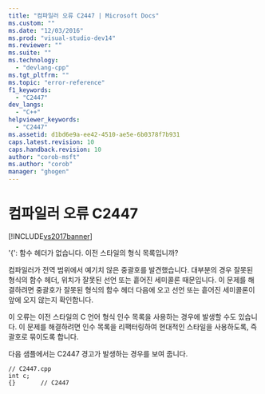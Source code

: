 ```yaml
---
title: "컴파일러 오류 C2447 | Microsoft Docs"
ms.custom: ""
ms.date: "12/03/2016"
ms.prod: "visual-studio-dev14"
ms.reviewer: ""
ms.suite: ""
ms.technology: 
  - "devlang-cpp"
ms.tgt_pltfrm: ""
ms.topic: "error-reference"
f1_keywords: 
  - "C2447"
dev_langs: 
  - "C++"
helpviewer_keywords: 
  - "C2447"
ms.assetid: d1bd6e9a-ee42-4510-ae5e-6b0378f7b931
caps.latest.revision: 10
caps.handback.revision: 10
author: "corob-msft"
ms.author: "corob"
manager: "ghogen"
---
```

# 컴파일러 오류 C2447
[!INCLUDE[vs2017banner](../../assembler/inline/includes/vs2017banner.md)]

'{': 함수 헤더가 없습니다. 이전 스타일의 형식 목록입니까?  
  
 컴파일러가 전역 범위에서 예기치 않은 중괄호를 발견했습니다.  대부분의 경우 잘못된 형식의 함수 헤더, 위치가 잘못된 선언 또는 흩어진 세미콜론 때문입니다.  이 문제를 해결하려면 중괄호가 잘못된 형식의 함수 헤더 다음에 오고 선언 또는 흩어진 세미콜론이 앞에 오지 않는지 확인합니다.  
  
 이 오류는 이전 스타일의 C 언어 형식 인수 목록을 사용하는 경우에 발생할 수도 있습니다.  이 문제를 해결하려면 인수 목록을 리팩터링하여 현대적인 스타일을 사용하도록, 즉 괄호로 묶이도록 합니다.  
  
 다음 샘플에서는 C2447 경고가 발생하는 경우를 보여 줍니다.  
  
```  
// C2447.cpp  
int c;  
{}       // C2447  
```